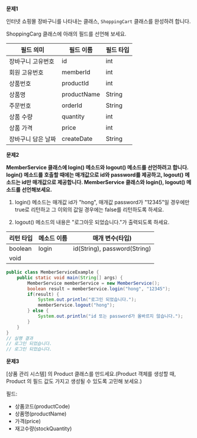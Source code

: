**문제1** 

인터넷 쇼핑몰 장바구니를 나타내는 클래스, `ShoppingCart` 클래스를 완성하려 합니다. 

ShoppingCarg 클래스에 아래의 필드를 선언해 보세요. 

| 필드 의미 | 필드 이름 | 필드 타입 |
| --- | --- | --- |
| 장바구니 고유번호 | id | int |
| 회원 고유번호 | memberId | int |
| 상품번호 | productId | int |
| 상품명 | productName | String |
| 주문번호 | orderId | String |
| 상품 수량 | quantity | int |
| 상품 가격 | price | int |
| 장바구니 담은 날짜 | createDate | String |

**문제2**

**MemberService 클래스에 login() 메소드와 logout() 메소드를 선언하려고 합니다. login() 메소드를 호출할 때에는 매개값으로 id와 password를 제공하고, logout() 메소드는 id만 매개값으로 제공합니다. MemberService 클래스와 login(), logout() 메소드를 선언해보세요.**

1) login() 메소드는 매개값 id가 "hong", 매개값 password가 "12345"일 경우에만 true로 리턴하고 그 이외의 값일 경우에는 false를 리턴하도록 하세요.

2) logout() 메소드의 내용은 "로그아웃 되었습니다."가 출력되도록 하세요.

| 리턴 타입 | 메소드 이름 | 매개 변수(타입) |
| --- | --- | --- |
| boolean | login | id(String), password(String) |
| void |  |  |

```java
public class MemberServiceExample {
    public static void main(String[] args) {
        MemberService memberService = new MemberService();
        boolean result = memberService.login("hong", "12345");
        if(result) {
            System.out.println("로그인 되었습니다.");
            memberService.logout("hong");
        } else {
            System.out.println("id 또는 password가 올바르지 않습니다.");
        }
    }
}
// 실행 결과
// 로그인 되었습니다.
// 로그인 되었습니다.
```

**문제3**

 [상품 관리 시스템] 의 Product 클래스를 만드세요.(Product 객체를 생성할 때, Product 의 필드 값도 가지고 생성될 수 있도록 고민해 보세요.)

필드:

- 상품코드(productCode)
- 상품명(productName)
- 가격(price)
- 재고수량(stockQuantity)
